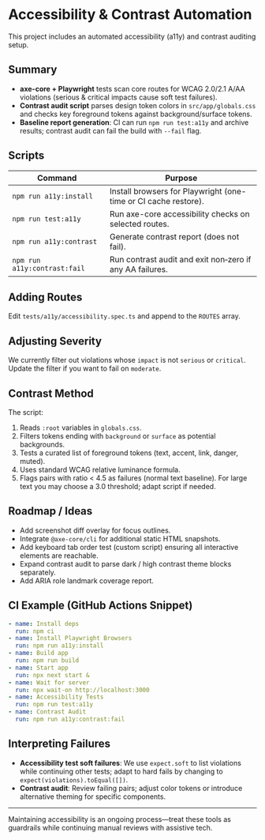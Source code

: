 # Accessibility & Contrast Automation

This project includes an automated accessibility (a11y) and contrast auditing setup.

## Summary
- **axe-core + Playwright** tests scan core routes for WCAG 2.0/2.1 A/AA violations (serious & critical impacts cause soft test failures).
- **Contrast audit script** parses design token colors in `src/app/globals.css` and checks key foreground tokens against background/surface tokens.
- **Baseline report generation**: CI can run `npm run test:a11y` and archive results; contrast audit can fail the build with `--fail` flag.

## Scripts
| Command | Purpose |
|---------|---------|
| `npm run a11y:install` | Install browsers for Playwright (one-time or CI cache restore). |
| `npm run test:a11y` | Run axe-core accessibility checks on selected routes. |
| `npm run a11y:contrast` | Generate contrast report (does not fail). |
| `npm run a11y:contrast:fail` | Run contrast audit and exit non‑zero if any AA failures. |

## Adding Routes
Edit `tests/a11y/accessibility.spec.ts` and append to the `ROUTES` array.

## Adjusting Severity
We currently filter out violations whose `impact` is not `serious` or `critical`. Update the filter if you want to fail on `moderate`.

## Contrast Method
The script:
1. Reads `:root` variables in `globals.css`.
2. Filters tokens ending with `background` or `surface` as potential backgrounds.
3. Tests a curated list of foreground tokens (text, accent, link, danger, muted).
4. Uses standard WCAG relative luminance formula.
5. Flags pairs with ratio < 4.5 as failures (normal text baseline). For large text you may choose a 3.0 threshold; adapt script if needed.

## Roadmap / Ideas
- Add screenshot diff overlay for focus outlines.
- Integrate `@axe-core/cli` for additional static HTML snapshots.
- Add keyboard tab order test (custom script) ensuring all interactive elements are reachable.
- Expand contrast audit to parse dark / high contrast theme blocks separately.
- Add ARIA role landmark coverage report.

## CI Example (GitHub Actions Snippet)
```yaml
- name: Install deps
  run: npm ci
- name: Install Playwright Browsers
  run: npm run a11y:install
- name: Build app
  run: npm run build
- name: Start app
  run: npx next start &
- name: Wait for server
  run: npx wait-on http://localhost:3000
- name: Accessibility Tests
  run: npm run test:a11y
- name: Contrast Audit
  run: npm run a11y:contrast:fail
```

## Interpreting Failures
- **Accessibility test soft failures**: We use `expect.soft` to list violations while continuing other tests; adapt to hard fails by changing to `expect(violations).toEqual([])`.
- **Contrast audit**: Review failing pairs; adjust color tokens or introduce alternative theming for specific components.

---
Maintaining accessibility is an ongoing process—treat these tools as guardrails while continuing manual reviews with assistive tech.
